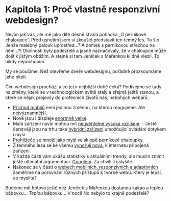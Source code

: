 # Kapitola 1: Proč vlastně responzivní webdesign?

Nevím jak vás, ale mě jako dítě děsně štvala pohádka „O perníkové chaloupce“. Před usnutím jsem si zkoušel představit ten temný les. To šlo. Jenže malebný palouk uprostřed…? A domek s perníkovou střechou na něm…?! Okolnosti byly podezřelé a jasně naznačovaly, že v chaloupce může dojít k jistým obtížím. A stejně si tam Jeníček s Mařenkou klidně vlezli. To nikdy nepochopím.

My se poučíme. Než otevřeme dveře webdesignu, pořádně prozkoumáme jeho okolí.

Čím webdesign prochází a co jej v nejbližší době čeká? Podívejme se tady na změny, které se v technologickém světě staly a zřejmě ještě stanou, a které se nějak projevily do profesních životů nás, nebohých webařů. 

- [Příchod mobilů](zmeny-mobily.md) není jedinou změnou, na kterou reagujeme. Ale nejvýznamnější. 
- Nové jsou i displeje [enormně velké](zmeny-velke-displeje.md). 
- Malá zařízení navíc mohou mít [neuvěřitelné vysoká rozlišení](zmeny-css-pixel.md). - Ještě čerstvěji jsou na trhu také [hybridní zařízení](zmeny-hybridy.md) umožňující ovládání dotykem i myší. 
- [Prohlížeče](zmeny-prohlizece.md) se množí jako myši ve sklepě perníkové chaloupky. 
- Z temného lesa se ke všemu [vynořují nová](budoucnost.md), k internetu připojená zařízení.
- V každé části vám ukážu statistiky s aktuálními trendy, ale musím zmínit ještě ultimátní argumentaci. [Googlem](argument-googlem.md). Za chvíli ji uslyšíte.
- Nakonec se v části o [webech mobilních, responzivních a adaptivních](mobilni-responzivni-adaptivni.md) zaměříme na porovnání různých přístupů k tvorbě webu. Který je lepší, co myslíte?

Budeme mít hotovo ještě než Jeníček s Mařenkou dostanou kakao a teplou bábovku… *Teplou* bábovku… V noci! No nebylo to krajně podezřelé?
